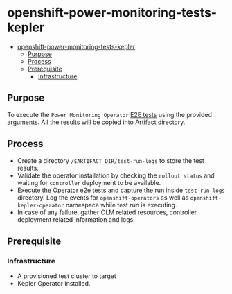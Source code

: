 # openshift-power-monitoring-tests-kepler

<!--toc:start-->
- [openshift-power-monitoring-tests-kepler](#openshift-power-monitoring-tests-kepler)
  - [Purpose](#purpose)
  - [Process](#process)
  - [Prerequisite](#prerequisite)
    - [Infrastructure](#infrastructure)
<!--toc:end-->

## Purpose

To execute the `Power Monitoring Operator` [E2E tests](<https://github.com/openshift-power-monitoring/power-monitoring-operator/tree/v1alpha1/tests>) using the provided arguments. All the results will be copied into Artifact directory.

## Process

- Create a directory `/$ARTIFACT_DIR/test-run-logs` to store the test results.
- Validate the operator installation by checking the `rollout status` and waiting for `controller` deployment to be available.
- Execute the Operator e2e tests and capture the run inside `test-run-logs` directory. Log the events for `openshift-operators` as well as `openshift-kepler-operator` namespace while test run is executing.
- In case of any failure, gather OLM related resources, controller deployment related information and logs.

## Prerequisite

### Infrastructure

- A provisioned test cluster to target
- Kepler Operator installed.
